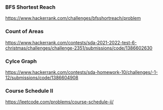 ### BFS Shortest Reach
https://www.hackerrank.com/challenges/bfsshortreach/problem

### Count of Areas
https://www.hackerrank.com/contests/sda-2021-2022-test-6-christmas/challenges/challenge-2351/submissions/code/1386602630

### Cylce Graph
https://www.hackerrank.com/contests/sda-homework-10/challenges/-1-12/submissions/code/1386604908

### Course Schedule II
https://leetcode.com/problems/course-schedule-ii/
